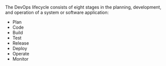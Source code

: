 The DevOps lifecycle consists of eight stages in the planning, development, and operation of a system or software application:

- Plan
- Code
- Build
- Test
- Release
- Deploy
- Operate
- Monitor
